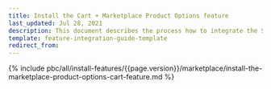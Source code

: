```yaml
---
title: Install the Cart + Marketplace Product Options feature
last_updated: Jul 28, 2021
description: This document describes the process how to integrate the Spryker Marketplace Product Options feature into a Spryker project.
template: feature-integration-guide-template
redirect_from:
---
```


{% include pbc/all/install-features/{{page.version}}/marketplace/install-the-marketplace-product-options-cart-feature.md %} <!-- To edit, see /_includes/pbc/all/install-features/202311.0/marketplace/install-the-marketplace-product-options-cart-feature.md -->

